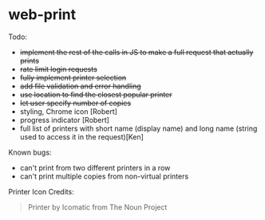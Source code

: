 web-print
=========

Todo:
- ~~implement the rest of the calls in JS to make a full request that actually prints~~
- ~~rate limit login requests~~
- ~~fully implement printer selection~~
- ~~add file validation and error handling~~
- ~~use location to find the closest popular printer~~
- ~~let user specify number of copies~~
- styling, Chrome icon [Robert]
- progress indicator [Robert]
- full list of printers with short name (display name) and long name (string used to access it in the request)[Ken]

Known bugs:
- can't print from two different printers in a row
- can't print multiple copies from non-virtual printers

Printer Icon Credits:

> Printer by Icomatic from The Noun Project
